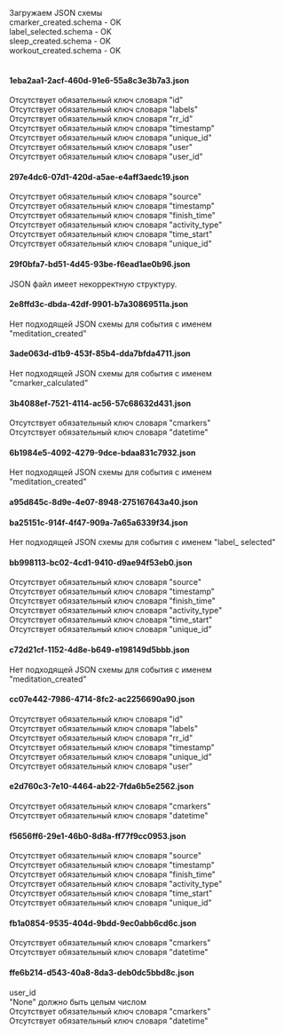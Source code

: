 Загружаем JSON схемы<br/>
   cmarker_created.schema - OK<br/>
   label_selected.schema - OK<br/>
   sleep_created.schema - OK<br/>
   workout_created.schema - OK<br/>
<br/>
#### 1eba2aa1-2acf-460d-91e6-55a8c3e3b7a3.json<br/>
   Отсутствует обязательный ключ словаря "id"<br/>
   Отсутствует обязательный ключ словаря "labels"<br/>
   Отсутствует обязательный ключ словаря "rr_id"<br/>
   Отсутствует обязательный ключ словаря "timestamp"<br/>
   Отсутствует обязательный ключ словаря "unique_id"<br/>
   Отсутствует обязательный ключ словаря "user"<br/>
   Отсутствует обязательный ключ словаря "user_id"<br/>
#### 297e4dc6-07d1-420d-a5ae-e4aff3aedc19.json<br/>
   Отсутствует обязательный ключ словаря "source"<br/>
   Отсутствует обязательный ключ словаря "timestamp"<br/>
   Отсутствует обязательный ключ словаря "finish_time"<br/>
   Отсутствует обязательный ключ словаря "activity_type"<br/>
   Отсутствует обязательный ключ словаря "time_start"<br/>
   Отсутствует обязательный ключ словаря "unique_id"<br/>
#### 29f0bfa7-bd51-4d45-93be-f6ead1ae0b96.json<br/>
   JSON файл имеет некорректную структуру.<br/>
#### 2e8ffd3c-dbda-42df-9901-b7a30869511a.json<br/>
   Нет подходящей JSON схемы для события с именем "meditation_created"<br/>
#### 3ade063d-d1b9-453f-85b4-dda7bfda4711.json<br/>
   Нет подходящей JSON схемы для события с именем "cmarker_calculated"<br/>
#### 3b4088ef-7521-4114-ac56-57c68632d431.json<br/>
   Отсутствует обязательный ключ словаря "cmarkers"<br/>
   Отсутствует обязательный ключ словаря "datetime"<br/>
#### 6b1984e5-4092-4279-9dce-bdaa831c7932.json<br/>
   Нет подходящей JSON схемы для события с именем "meditation_created"<br/>
#### a95d845c-8d9e-4e07-8948-275167643a40.json<br/>
#### ba25151c-914f-4f47-909a-7a65a6339f34.json<br/>
   Нет подходящей JSON схемы для события с именем "label_       selected"<br/>
#### bb998113-bc02-4cd1-9410-d9ae94f53eb0.json<br/>
   Отсутствует обязательный ключ словаря "source"<br/>
   Отсутствует обязательный ключ словаря "timestamp"<br/>
   Отсутствует обязательный ключ словаря "finish_time"<br/>
   Отсутствует обязательный ключ словаря "activity_type"<br/>
   Отсутствует обязательный ключ словаря "time_start"<br/>
   Отсутствует обязательный ключ словаря "unique_id"<br/>
#### c72d21cf-1152-4d8e-b649-e198149d5bbb.json<br/>
   Нет подходящей JSON схемы для события с именем "meditation_created"<br/>
#### cc07e442-7986-4714-8fc2-ac2256690a90.json<br/>
   Отсутствует обязательный ключ словаря "id"<br/>
   Отсутствует обязательный ключ словаря "labels"<br/>
   Отсутствует обязательный ключ словаря "rr_id"<br/>
   Отсутствует обязательный ключ словаря "timestamp"<br/>
   Отсутствует обязательный ключ словаря "unique_id"<br/>
   Отсутствует обязательный ключ словаря "user"<br/>
#### e2d760c3-7e10-4464-ab22-7fda6b5e2562.json<br/>
   Отсутствует обязательный ключ словаря "cmarkers"<br/>
   Отсутствует обязательный ключ словаря "datetime"<br/>
#### f5656ff6-29e1-46b0-8d8a-ff77f9cc0953.json<br/>
   Отсутствует обязательный ключ словаря "source"<br/>
   Отсутствует обязательный ключ словаря "timestamp"<br/>
   Отсутствует обязательный ключ словаря "finish_time"<br/>
   Отсутствует обязательный ключ словаря "activity_type"<br/>
   Отсутствует обязательный ключ словаря "time_start"<br/>
   Отсутствует обязательный ключ словаря "unique_id"<br/>
#### fb1a0854-9535-404d-9bdd-9ec0abb6cd6c.json<br/>
   Отсутствует обязательный ключ словаря "cmarkers"<br/>
   Отсутствует обязательный ключ словаря "datetime"<br/>
#### ffe6b214-d543-40a8-8da3-deb0dc5bbd8c.json<br/>
   user_id<br/>
      "None" должно быть целым числом<br/>
   Отсутствует обязательный ключ словаря "cmarkers"<br/>
   Отсутствует обязательный ключ словаря "datetime"<br/>
